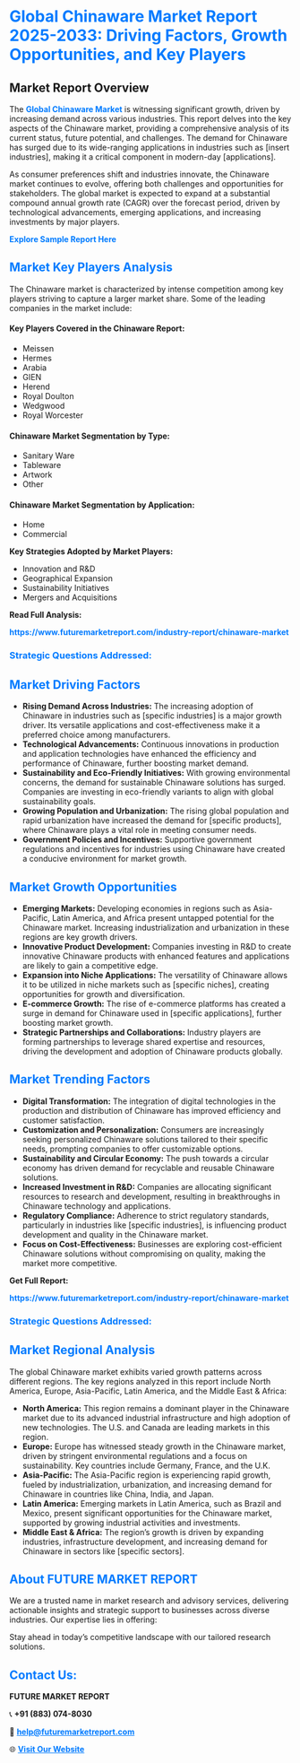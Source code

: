 <h1 style="color: #007BFF;">Global Chinaware Market Report 2025-2033: Driving Factors, Growth Opportunities, and Key Players</h1>

<section id="overview">
<h2>Market Report Overview</h2>
<p>The <a href="https://www.futuremarketreport.com/industry-report/chinaware-market" style="color: #007BFF; text-decoration: none;"><strong>Global Chinaware Market</strong></a> is witnessing significant growth, driven by increasing demand across various industries. This report delves into the key aspects of the Chinaware market, providing a comprehensive analysis of its current status, future potential, and challenges. The demand for Chinaware has surged due to its wide-ranging applications in industries such as [insert industries], making it a critical component in modern-day [applications].</p>
<p>As consumer preferences shift and industries innovate, the Chinaware market continues to evolve, offering both challenges and opportunities for stakeholders. The global market is expected to expand at a substantial compound annual growth rate (CAGR) over the forecast period, driven by technological advancements, emerging applications, and increasing investments by major players.</p>
</section>

<section id="overview">
<p><a href="https://www.futuremarketreport.com/request-sample/reportId=83471" style="color: #007BFF; text-decoration: none;"><strong>Explore Sample Report Here</strong></a></p>
</section>

<section id="key-players">
<h2 style="color: #007BFF;">Market Key Players Analysis</h2>
<p>The Chinaware market is characterized by intense competition among key players striving to capture a larger market share. Some of the leading companies in the market include:</p>
<h4>Key Players Covered in the Chinaware Report:</h4>
<ul><li>Meissen</li><li>Hermes</li><li>Arabia</li><li>GIEN</li><li>Herend</li><li>Royal Doulton</li><li>Wedgwood</li><li>Royal Worcester</li></ul>
<h4>Chinaware Market Segmentation by Type:</h4>
<ul><li>Sanitary Ware</li><li>Tableware</li><li>Artwork</li><li>Other</li></ul>

<h4>Chinaware Market Segmentation by Application:</h4>
<ul><li>Home</li><li>Commercial</li></ul>
<p><strong>Key Strategies Adopted by Market Players:</strong></p>
<ul>
<li>Innovation and R&D</li>
<li>Geographical Expansion</li>
<li>Sustainability Initiatives</li>
<li>Mergers and Acquisitions</li>
</ul>
</section>

<section>
<p><strong>Read Full Analysis: </strong></p><a href="https://www.futuremarketreport.com/industry-report/chinaware-market" style="color: #007BFF; text-decoration: none;"><strong>https://www.futuremarketreport.com/industry-report/chinaware-market</strong></a>
<h3 style="color: #007BFF;">Strategic Questions Addressed:</h3>
</section>

<section id="driving-factors">
<h2 style="color: #007BFF;">Market Driving Factors</h2>
<ul>
<li><strong>Rising Demand Across Industries:</strong> The increasing adoption of Chinaware in industries such as [specific industries] is a major growth driver. Its versatile applications and cost-effectiveness make it a preferred choice among manufacturers.</li>
<li><strong>Technological Advancements:</strong> Continuous innovations in production and application technologies have enhanced the efficiency and performance of Chinaware, further boosting market demand.</li>
<li><strong>Sustainability and Eco-Friendly Initiatives:</strong> With growing environmental concerns, the demand for sustainable Chinaware solutions has surged. Companies are investing in eco-friendly variants to align with global sustainability goals.</li>
<li><strong>Growing Population and Urbanization:</strong> The rising global population and rapid urbanization have increased the demand for [specific products], where Chinaware plays a vital role in meeting consumer needs.</li>
<li><strong>Government Policies and Incentives:</strong> Supportive government regulations and incentives for industries using Chinaware have created a conducive environment for market growth.</li>
</ul>
</section>

<section id="growth-opportunities">
<h2 style="color: #007BFF;">Market Growth Opportunities</h2>
<ul>
<li><strong>Emerging Markets:</strong> Developing economies in regions such as Asia-Pacific, Latin America, and Africa present untapped potential for the Chinaware market. Increasing industrialization and urbanization in these regions are key growth drivers.</li>
<li><strong>Innovative Product Development:</strong> Companies investing in R&D to create innovative Chinaware products with enhanced features and applications are likely to gain a competitive edge.</li>
<li><strong>Expansion into Niche Applications:</strong> The versatility of Chinaware allows it to be utilized in niche markets such as [specific niches], creating opportunities for growth and diversification.</li>
<li><strong>E-commerce Growth:</strong> The rise of e-commerce platforms has created a surge in demand for Chinaware used in [specific applications], further boosting market growth.</li>
<li><strong>Strategic Partnerships and Collaborations:</strong> Industry players are forming partnerships to leverage shared expertise and resources, driving the development and adoption of Chinaware products globally.</li>
</ul>
</section>

<section id="trending-factors">
<h2 style="color: #007BFF;">Market Trending Factors</h2>
<ul>
<li><strong>Digital Transformation:</strong> The integration of digital technologies in the production and distribution of Chinaware has improved efficiency and customer satisfaction.</li>
<li><strong>Customization and Personalization:</strong> Consumers are increasingly seeking personalized Chinaware solutions tailored to their specific needs, prompting companies to offer customizable options.</li>
<li><strong>Sustainability and Circular Economy:</strong> The push towards a circular economy has driven demand for recyclable and reusable Chinaware solutions.</li>
<li><strong>Increased Investment in R&D:</strong> Companies are allocating significant resources to research and development, resulting in breakthroughs in Chinaware technology and applications.</li>
<li><strong>Regulatory Compliance:</strong> Adherence to strict regulatory standards, particularly in industries like [specific industries], is influencing product development and quality in the Chinaware market.</li>
<li><strong>Focus on Cost-Effectiveness:</strong> Businesses are exploring cost-efficient Chinaware solutions without compromising on quality, making the market more competitive.</li>
</ul>
</section>

<section>
<p><strong>Get Full Report: </strong></p><a href="https://www.futuremarketreport.com/industry-report/chinaware-market" style="color: #007BFF; text-decoration: none;"><strong>https://www.futuremarketreport.com/industry-report/chinaware-market</strong></a>
<h3 style="color: #007BFF;">Strategic Questions Addressed:</h3>
</section>


<section id="regional-analysis">
<h2 style="color: #007BFF;">Market Regional Analysis</h2>
<p>The global Chinaware market exhibits varied growth patterns across different regions. The key regions analyzed in this report include North America, Europe, Asia-Pacific, Latin America, and the Middle East & Africa:</p>
<ul>
<li><strong>North America:</strong> This region remains a dominant player in the Chinaware market due to its advanced industrial infrastructure and high adoption of new technologies. The U.S. and Canada are leading markets in this region.</li>
<li><strong>Europe:</strong> Europe has witnessed steady growth in the Chinaware market, driven by stringent environmental regulations and a focus on sustainability. Key countries include Germany, France, and the U.K.</li>
<li><strong>Asia-Pacific:</strong> The Asia-Pacific region is experiencing rapid growth, fueled by industrialization, urbanization, and increasing demand for Chinaware in countries like China, India, and Japan.</li>
<li><strong>Latin America:</strong> Emerging markets in Latin America, such as Brazil and Mexico, present significant opportunities for the Chinaware market, supported by growing industrial activities and investments.</li>
<li><strong>Middle East & Africa:</strong> The region’s growth is driven by expanding industries, infrastructure development, and increasing demand for Chinaware in sectors like [specific sectors].</li>
</ul>
</section>

<footer>
<h2 style="color: #007BFF;">About FUTURE MARKET REPORT</h2>
<p>We are a trusted name in market research and advisory services, delivering actionable insights and strategic support to businesses across diverse industries. Our expertise lies in offering:</p>

<p>Stay ahead in today’s competitive landscape with our tailored research solutions.</p>

<h2 style="color: #007BFF;">Contact Us:</h2>
<p><strong>FUTURE MARKET REPORT</strong></p>
<p>📞 <strong>+91 (883) 074-8030</strong></p>
<p>📧 <strong><a href="mailto:help@futuremarketreport.com" style="color: #007BFF;">help@futuremarketreport.com</a></strong></p>
<p>🌐 <strong><a href="https://www.futuremarketreport.com/" style="color: #007BFF;">Visit Our Website</a></strong></p>
</footer>